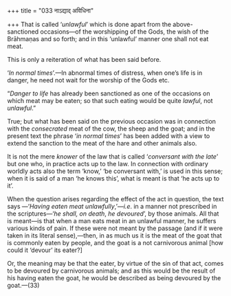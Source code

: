 +++
title = "033 नाऽद्याद् अविधिना"

+++
That is called ‘*unlawful*’ which is done apart from the
above-sanctioned occasions—of the worshipping of the Gods, the wish of
the Brāhmaṇas and so forth; and in this ‘unlawful’ manner one shall not
eat meat.

This is only a reiteration of what has been said before.

‘*In* *normal times*’.—In abnormal times of distress, when one’s life is
in danger, he need not wait for the worship of the Gods etc.

“*Danger to life* has already been sanctioned as one of the occasions on
which meat may be eaten; so that such eating would be quite *lawful*,
not *unlawful*.”

True; but what has been said on the previous occasion was in connection
with the *consecrated* meat of the cow, the sheep and the goat; and in
the present text the phrase ‘*in* *normal times*’ has been added with a
view to extend the sanction to the meat of the hare and other animals
also.

It is not the mere *knower* of the law that is called ‘*conversant with
the late*’ but one who, in practice acts up to the law. In connection
with ordinary worldly acts also the term ‘know,’ ‘be conversant with,’
is used in this sense; when it is said of a man ‘he knows this’, what is
meant is that ‘he acts up to it’.

When the question arises regarding the effect of the act in question,
the text says —‘*Having eaten meat unlawfully*,’—*i.e*. in a manner not
prescribed in the scriptures—‘*he shall, on death*, *he devoured*’, by
those animals. All that is meant—is that when a man eats meat in an
unlawful manner, he suffers various kinds of pain. If these were not
meant by the passage (and if it were taken in its literal sense),—then,
in as much us it is the meat of the goat that is commonly eaten by
people, and the goat is a not carnivorous animal \[how could it ‘devour’
its eater?\]

Or, the meaning may be that the eater, by virtue of the sin of that act,
comes to be devoured by carnivorous animals; and as this would be the
result of his having eaten the goat, he would be described as being
devoured by the goat.—(33)


